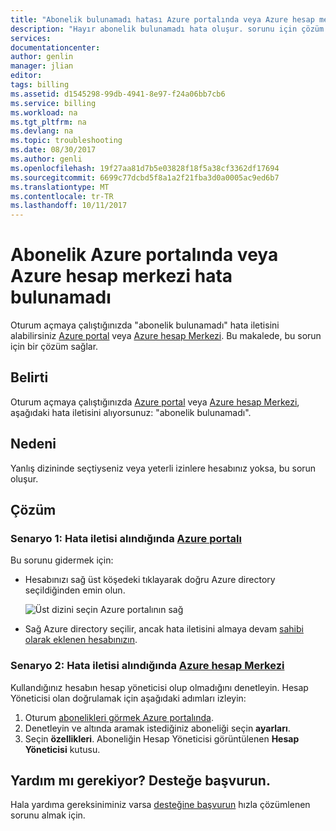 ```yaml
---
title: "Abonelik bulunamadı hatası Azure portalında veya Azure hesap merkezi oturum açmaya çalıştığınızda | Microsoft Docs"
description: "Hayır abonelik bulunamadı hata oluşur. sorunu için çözüm sağlar Azure portalında veya Azure hesap merkezi ne zaman oturum açın."
services: 
documentationcenter: 
author: genlin
manager: jlian
editor: 
tags: billing
ms.assetid: d1545298-99db-4941-8e97-f24a06bb7cb6
ms.service: billing
ms.workload: na
ms.tgt_pltfrm: na
ms.devlang: na
ms.topic: troubleshooting
ms.date: 08/30/2017
ms.author: genli
ms.openlocfilehash: 19f27aa81d7b5e03828f18f5a38cf3362df17694
ms.sourcegitcommit: 6699c77dcbd5f8a1a2f21fba3d0a0005ac9ed6b7
ms.translationtype: MT
ms.contentlocale: tr-TR
ms.lasthandoff: 10/11/2017
---
```

# <a name="no-subscriptions-found-error-in-azure-portal-or-azure-account-center"></a>Abonelik Azure portalında veya Azure hesap merkezi hata bulunamadı

Oturum açmaya çalıştığınızda "abonelik bulunamadı" hata iletisini alabilirsiniz [Azure portal](https://portal.azure.com/) veya [Azure hesap Merkezi](https://account.windowsazure.com/Subscriptions). Bu makalede, bu sorun için bir çözüm sağlar.

## <a name="symptom"></a>Belirti

Oturum açmaya çalıştığınızda [Azure portal](https://portal.azure.com/) veya [Azure hesap Merkezi](https://account.windowsazure.com/Subscriptions), aşağıdaki hata iletisini alıyorsunuz: "abonelik bulunamadı".

## <a name="cause"></a>Nedeni

Yanlış dizininde seçtiyseniz veya yeterli izinlere hesabınız yoksa, bu sorun oluşur. 

## <a name="solution"></a>Çözüm

### <a name="scenario-1-error-message-is-received-in-the-azure-portalhttpsportalazurecom"></a>Senaryo 1: Hata iletisi alındığında [Azure portalı](https://portal.azure.com)

Bu sorunu gidermek için:

* Hesabınızı sağ üst köşedeki tıklayarak doğru Azure directory seçildiğinden emin olun.

  ![Üst dizini seçin Azure portalının sağ](./media/billing-no-subscriptions-found/directory-switch.png)
* Sağ Azure directory seçilir, ancak hata iletisini almaya devam [sahibi olarak eklenen hesabınızın](billing-add-change-azure-subscription-administrator.md).

### <a name="scenario-2-error-message-is-received-in-the-azure-account-centerhttpsaccountwindowsazurecomsubscriptions"></a>Senaryo 2: Hata iletisi alındığında [Azure hesap Merkezi](https://account.windowsazure.com/Subscriptions)

Kullandığınız hesabın hesap yöneticisi olup olmadığını denetleyin. Hesap Yöneticisi olan doğrulamak için aşağıdaki adımları izleyin:

1. Oturum [abonelikleri görmek Azure portalında](https://portal.azure.com/#blade/Microsoft_Azure_Billing/SubscriptionsBlade).
1. Denetleyin ve altında aramak istediğiniz aboneliği seçin **ayarları**.
1. Seçin **özellikleri**. Aboneliğin Hesap Yöneticisi görüntülenen **Hesap Yöneticisi** kutusu.  

## <a name="need-help-contact-support"></a>Yardım mı gerekiyor? Desteğe başvurun.

Hala yardıma gereksiniminiz varsa [desteğine başvurun](http://go.microsoft.com/fwlink/?linkid=544831&clcid=0x409) hızla çözümlenen sorunu almak için. 
